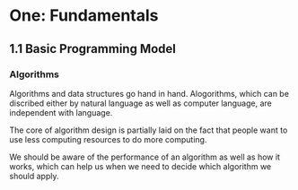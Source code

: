 # One: Fundamentals
## 1.1 Basic Programming Model
### Algorithms

Algorithms and data structures go hand in hand. Alogorithms, which can be discribed either by natural language as well as computer language, are independent with language. 

The core of algorithm design is partially laid on the fact that people want to use less computing resources to do more computing.

We should be aware of the performance of an algorithm as well as how it works, which can help us when we need to decide which algorithm we should apply.